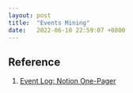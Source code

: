 ```yaml
---
layout: post
title:  "Events Mining"
date:   2022-06-10 22:59:07 +0800
---
```


## Reference

1. [Event Log: Notion One-Pager](https://www.notion.so/bobzeng/Event-Analytics-3fb308a5d7914079b03ae01d92d81a99)